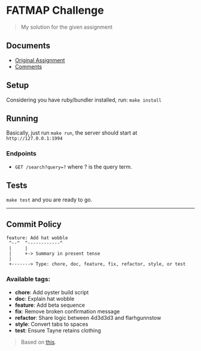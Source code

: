# FATMAP Challenge
> My solution for the given assignment

## Documents
  * [Original Assignment](https://github.com/marceloboeira/fatmap-challenge/blob/master/ASSIGNMENT.md)
  * [Comments](https://github.com/marceloboeira/fatmap-challenge/blob/master/COMMENTS.md)

## Setup

Considering you have ruby/bundler installed, run: `make install`

## Running

Basically, just run `make run`, the server should start at `http://127.0.0.1:1994`

### Endpoints

* `GET /search?query=?` where ? is the query term.

## Tests

`make test` and you are ready to go.

----

## Commit Policy

```
feature: Add hat wobble
 ^--^  ^------------^
 |     |
 |     +-> Summary in present tense
 |
 +-------> Type: chore, doc, feature, fix, refactor, style, or test
```

### Available tags:

 * **chore**: Add oyster build script
 * **doc**: Explain hat wobble
 * **feature**: Add beta sequence
 * **fix**: Remove broken confirmation message
 * **refactor**: Share logic between 4d3d3d3 and flarhgunnstow
 * **style**: Convert tabs to spaces
 * **test**: Ensure Tayne retains clothing

> Based on [this](http://seesparkbox.com/foundry/semantic_commit_messages).
